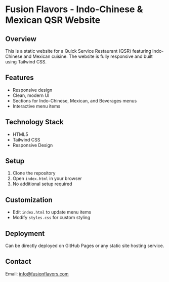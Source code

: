 # Fusion Flavors - Indo-Chinese & Mexican QSR Website

## Overview
This is a static website for a Quick Service Restaurant (QSR) featuring Indo-Chinese and Mexican cuisine. The website is fully responsive and built using Tailwind CSS.

## Features
- Responsive design
- Clean, modern UI
- Sections for Indo-Chinese, Mexican, and Beverages menus
- Interactive menu items

## Technology Stack
- HTML5
- Tailwind CSS
- Responsive Design

## Setup
1. Clone the repository
2. Open `index.html` in your browser
3. No additional setup required

## Customization
- Edit `index.html` to update menu items
- Modify `styles.css` for custom styling

## Deployment
Can be directly deployed on GitHub Pages or any static site hosting service.

## Contact
Email: info@fusionflavors.com
